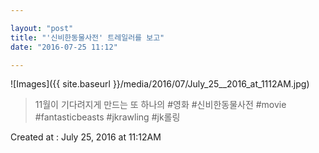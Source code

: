 ```yaml
---

layout: "post"  
title: "'신비한동물사전' 트레일러를 보고"  
date: "2016-07-25 11:12"

---
```


![Images]({{ site.baseurl }}/media/2016/07/July_25__2016_at_1112AM.jpg)

> 11월이 기다려지게 만드는 또 하나의 #영화 #신비한동물사전 #movie #fantasticbeasts #jkrawling #jk롤링

Created at : July 25, 2016 at 11:12AM
